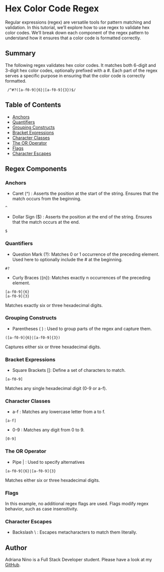 # Hex Color Code Regex

Regular expressions (regex) are versatile tools for pattern matching and validation. In this tutorial, we’ll explore how to use regex to validate hex color codes. We’ll break down each component of the regex pattern to understand how it ensures that a color code is formatted correctly.

## Summary

The following regex validates hex color codes. It matches both 6-digit and 3-digit hex color codes, optionally prefixed with a #. Each part of the regex serves a specific purpose in ensuring that the color code is correctly formatted.

```
 /^#?([a-f0-9]{6}|[a-f0-9]{3})$/
```

## Table of Contents

- [Anchors](#anchors)
- [Quantifiers](#quantifiers)
- [Grouping Constructs](#grouping-constructs)
- [Bracket Expressions](#bracket-expressions)
- [Character Classes](#character-classes)
- [The OR Operator](#the-or-operator)
- [Flags](#flags)
- [Character Escapes](#character-escapes)

## Regex Components

### Anchors

- Caret (^) : Asserts the position at the start of the string. Ensures that the match occurs from the beginning.

```
^
```

- Dollar Sign ($) : Asserts the position at the end of the string. Ensures that the match occurs at the end.

```
$
```

### Quantifiers

- Question Mark (?): Matches 0 or 1 occurrence of the preceding element. Used here to optionally include the # at the beginning.

```
#?
```

- Curly Braces ({n}): Matches exactly n occurrences of the preceding element.

```
[a-f0-9]{6}
[a-f0-9]{3}

```

Matches exactly six or three hexadecimal digits.

### Grouping Constructs

- Parentheses ( ) : Used to group parts of the regex and capture them.

```
([a-f0-9]{6}|[a-f0-9]{3})
```

Captures either six or three hexadecimal digits.

### Bracket Expressions

- Square Brackets []: Define a set of characters to match.

```
[a-f0-9]
```

Matches any single hexadecimal digit (0-9 or a-f).

### Character Classes

- a-f : Matches any lowercase letter from a to f.

```
[a-f]

```

- 0-9 : Matches any digit from 0 to 9.

```
[0-9]
```

### The OR Operator

- Pipe | : Used to specify alternatives

```
[a-f0-9]{6}|[a-f0-9]{3}

```

Matches either six or three hexadecimal digits.

### Flags

In this example, no additional regex flags are used. Flags modify regex behavior, such as case insensitivity.

### Character Escapes

- Backslash \ : Escapes metacharacters to match them literally.

## Author

Adriana Nino is a Full Stack Developer student. Please have a look at my [GitHub](https://github.com/ninadri?tab=repositories).
